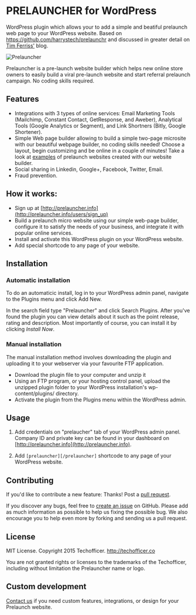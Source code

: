 # PRELAUNCHER for WordPress

WordPress plugin which allows your to add a simple and beatiful prelaunch web page to your WordPress website. Based on https://github.com/harrystech/prelaunchr and discussed in greater detail on [Tim Ferriss'](http://fourhourworkweek.com/2014/07/21/harrys-prelaunchr-email/) blog.

![Prelauncher](http://prelauncher.info/prelauncher-black.png)

Prelauncher is a pre-launch website builder which helps new online store owners to easily build a viral pre-launch website and start referral prelaunch campaign. No coding skills required.

## Features

- Integrations with 3 types of online services: Email Marketing Tools (Mailchimp, Constant Contact, GetResponse, and Aweber), Analytical Tools (Google Analytics or Segment), and Link Shortners (Bitly, Google Shortener).
- Simple Web page builder allowing to build a simple two-page microsite with our beautiful webpage builder, no coding skills needed! Choose a layout, begin customizing and be online in a couple of minutes! Take a look at [examples](http://prelauncher.info/examples) of prelaunch websites created with our website builder.  
- Social sharing in Linkedin, Google+, Facebook, Twitter, Email.
- Fraud prevention.

## How it works:

- Sign up at [http://prelauncher.info](http://prelauncher.info/users/sign_up)
- Build a prelaunch micro website using our simple web-page builder, configure it to satisfy the needs of your business, and integrate it with popular online services.
- Install and activate this WordPress plugin on your WordPress website.
- Add special shortcode to any page of your website.

## Installation

### Automatic installation

To do an automaticic install, log in to your WordPress admin panel, navigate to the Plugins menu and click Add New.

In the search field type "Prelauncher" and click Search Plugins. After you've found the plugin you can view details about it such as the point release, rating and description. Most importantly of course, you can install it by clicking _Install Now_.

### Manual installation

The manual installation method involves downloading the plugin and uploading it to your webserver via your favourite FTP application.

- Download the plugin file to your computer and unzip it
- Using an FTP program, or your hosting control panel, upload the unzipped plugin folder to your WordPress installation's wp-content/plugins/ directory.
- Activate the plugin from the Plugins menu within the WordPress admin.

## Usage

1. Add credentials on "prelaucher" tab of your WordPress admin panel. Company ID and private key can be found in your dashboard on [http://prelauncher.info](http://prelauncher.info).

2. Add ```[prelauncher][/prelauncher]``` shortcode to any page of your WordPress website.


## Contributing
If you'd like to contribute a new feature: Thanks! Post a [pull request](https://github.com/Techofficer/wordpress-prelauncher/compare/).

If you discover any bugs, feel free to [create an issue](https://github.com/Techofficer/wordpress-prelauncher/issues) on GitHub. Please add as much information as possible to help us fixing the possible bug. We also encourage you to help even more by forking and sending us a pull request.

## License
MIT License. Copyright 2015 Techofficer. http://techofficer.co

You are not granted rights or licenses to the trademarks of the Techofficer, including without limitation the Prelauncher name or logo.

## Custom development
[Contact us](http://prelauncher.info/contact) if you need custom features, integrations, or design for your Prelaunch website.


